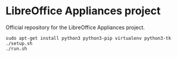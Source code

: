 # LibreOffice Appliances project

Official repository for the LibreOffice Appliances project.

```
sudo apt-get install python3 python3-pip virtualenv python3-tk
./setup.sh
./run.sh
```
